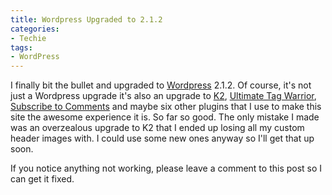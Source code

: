 ```yaml
---
title: Wordpress Upgraded to 2.1.2
categories:
- Techie
tags:
- WordPress
---
```


I finally bit the bullet and upgraded to [Wordpress](http://www.wordpress.org/) 2.1.2. Of course, it's not just a Wordpress upgrade it's also an upgrade to [K2](http://www.getk2.com/), [Ultimate Tag Warrior](http://www.neato.co.nz/ultimate-tag-warrior/), [Subscribe to Comments](http://txfx.net/code/wordpress/subscribe-to-comments/) and maybe six other plugins that I use to make this site the awesome experience it is. So far so good. The only mistake I made was an overzealous upgrade to K2 that I ended up losing all my custom header images with. I could use some new ones anyway so I'll get that up soon.

If you notice anything not working, please leave a comment to this post so I can get it fixed.
